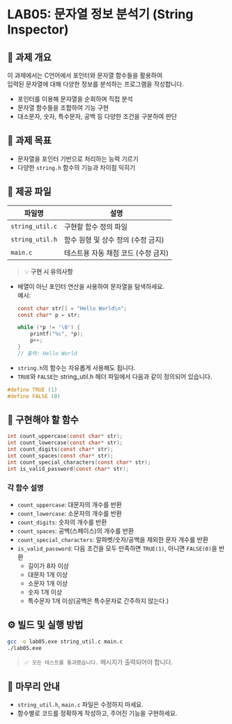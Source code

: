 # LAB05: 문자열 정보 분석기 (String Inspector)

## 🧾 과제 개요

이 과제에서는 C언어에서 포인터와 문자열 함수들을 활용하여  
입력된 문자열에 대해 다양한 정보를 분석하는 프로그램을 작성합니다.

- 포인터를 이용해 문자열을 순회하며 직접 분석
- 문자열 함수들을 조합하여 기능 구현
- 대소문자, 숫자, 특수문자, 공백 등 다양한 조건을 구분하여 판단

## 🎯 과제 목표

- 문자열을 포인터 기반으로 처리하는 능력 기르기
- 다양한 `string.h` 함수의 기능과 차이점 익히기

## 📁 제공 파일

| 파일명            | 설명                                      |
|-------------------|-------------------------------------------|
| `string_util.c`   | 구현할 함수 정의 파일                     |
| `string_util.h`   | 함수 원형 및 상수 정의 (수정 금지)        |
| `main.c`          | 테스트용 자동 채점 코드 (수정 금지)       |

> 💡 **구현 시 유의사항**  

- 배열이 아닌 포인터 연산을 사용하여 문자열을 탐색하세요.  
예시:
  ```c
  const char str[] = "Hello World\n";
  const char* p = str;

  while (*p != '\0') {
      printf("%c", *p);
      p++;
  }
  // 출력: Hello World
  ```
- `string.h`의 함수는 자유롭게 사용해도 됩니다.
- `TRUE`와 `FALSE`는 string_util.h 헤더 파일에서 다음과 같이 정의되어 있습니다.

```c
#define TRUE (1)
#define FALSE (0)
```

## 🔧 구현해야 할 함수

```c
int count_uppercase(const char* str);
int count_lowercase(const char* str);
int count_digits(const char* str);
int count_spaces(const char* str);
int count_special_characters(const char* str);
int is_valid_password(const char* str);
```

### 각 함수 설명

- `count_uppercase`: 대문자의 개수를 반환
- `count_lowercase`: 소문자의 개수를 반환
- `count_digits`: 숫자의 개수를 반환
- `count_spaces`: 공백(스페이스)의 개수를 반환
- `count_special_characters`: 알파벳/숫자/공백을 제외한 문자 개수를 반환
- `is_valid_password`: 다음 조건을 모두 만족하면 `TRUE(1)`, 아니면 `FALSE(0)`을 반환
  - 길이가 8자 이상
  - 대문자 1개 이상
  - 소문자 1개 이상
  - 숫자 1개 이상
  - 특수문자 1개 이상(공백은 특수문자로 간주하지 않는다.)

## ⚙️ 빌드 및 실행 방법

```bash
gcc -o lab05.exe string_util.c main.c
./lab05.exe
```

> `✅ 모든 테스트를 통과했습니다.` 메시지가 출력되어야 합니다.

## 🧭 마무리 안내

- `string_util.h`, `main.c` 파일은 수정하지 마세요.
- 함수별로 코드를 정확하게 작성하고, 주어진 기능을 구현하세요.